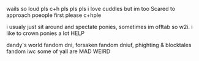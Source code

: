 wails so loud pls c+h pls pls pls i love cuddles but im too Scared to approach poeople   first  please c+hple

i usualy just sit around and spectate ponies, sometimes im offtab so w2i. i like to crown ponies a lot HELP

dandy's world fandom dni, forsaken fandom dniuf, phighting & blocktales fandom iwc some of yall are MAD WEIRD


<!---
phighterfifteen/phighterfifteen is a ✨ special ✨ repository because its `README.md` (this file) appears on your GitHub profile.
You can click the Preview link to take a look at your changes.
--->
